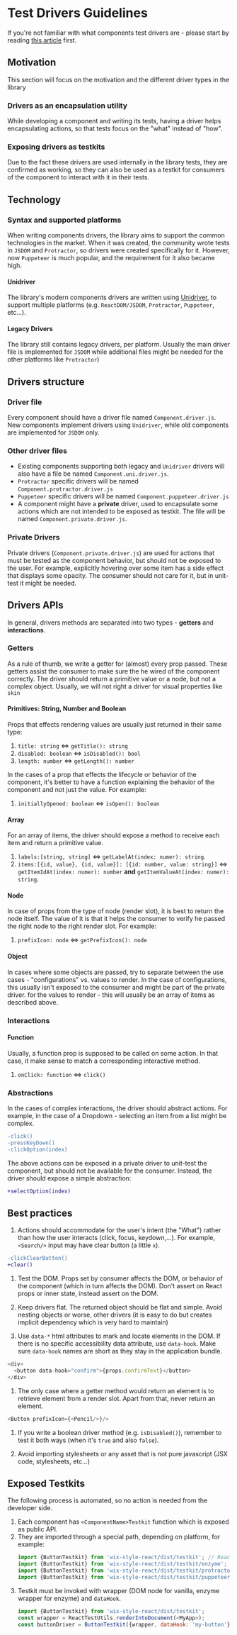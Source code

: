 # Test Drivers Guidelines
If you're not familiar with what components test drivers are - please start by reading [this article](../usage/COMPONENTS_DRIVERS.md) first.

## Motivation
This section will focus on the motivation and the different driver types in the library

### Drivers as an encapsulation utility
While developing a component and writing its tests, having a driver helps encapsulating actions, so that tests focus on the "what" instead of "how".

### Exposing drivers as testkits
Due to the fact these drivers are used internally in the library tests, they are confirmed as working, so they can also be used as a testkit for consumers of the component to interact with it in their tests.

## Technology

### Syntax and supported platforms
When writing components drivers, the library aims to support the common technologies in the market. When it was created, the community wrote tests in `JSDOM` and `Protractor`, so drivers were created specifically for it. However, now `Puppeteer` is much popular, and the requirement for it also became high.

#### Unidriver
The library's modern components drivers are written using [Unidriver](https://github.com/wix-incubator/unidriver), to support multiple platforms (e.g. `ReactDOM/JSDOM`, `Protractor`, `Puppeteer`, etc...).

#### Legacy Drivers
The library still contains legacy drivers, per platform. Usually the main driver file is implemented for `JSDOM` while additional files might be needed for the other platforms like `Protractor`)

## Drivers structure

### Driver file
Every component should have a driver file named `Component.driver.js`. New components implement drivers using `Unidriver`, while old components are implemented for `JSDOM` only.

### Other driver files
- Existing components supporting both legacy and `Unidriver` drivers will also have a file be named `Component.uni.driver.js`.
- `Protractor` specific drivers will be named `Component.protractor.driver.js`
- `Puppeteer` specific drivers will be named `Component.puppeteer.driver.js`
- A component might have a **private** driver, used to encapsulate some actions which are not intended to be exposed as testkit. The file will be named `Component.private.driver.js`.

### Private Drivers
Private drivers (`Component.private.driver.js`) are used for actions that must be tested as the component behavior, but should not be exposed to the user. For example, explicitly hovering over some item has a side effect that displays some opacity. The consumer should not care for it, but in unit-test it might be needed.

## Drivers APIs
In general, drivers methods are separated into two types - **getters** and **interactions**.

### Getters
As a rule of thumb, we write a getter for (almost) every prop passed. These getters assist the consumer to make sure the he wired of the component correctly. The driver should return a primitive value or a node, but not a complex object. Usually, we will not right a driver for visual properties like `skin`

#### Primitives: String, Number and Boolean
Props that effects rendering values are usually just returned in their same type:
1. `title: string` <=> `getTitle(): string`
1. `disabled: boolean` <=> `isDisabled(): bool`
1. `length: number` <=> `getLength(): number`

In the cases of a prop that effects the lifecycle or behavior of the component, it's better to have a function explaining the behavior of the component and not just the value. For example:
1. `initiallyOpened: boolean` <=> `isOpen(): boolean`

#### Array
For an array of items, the driver should expose a method to receive each item and return a primitive value.
1. `labels:[string, string]` <=> `getLabelAt(index: numer): string`.
1. `items:[{id, value}, {id, value}]: [{id: number, value: string}]` <=> `getItemIdAt(index: numer): number` **and** `getItemValueAt(index: numer): string`.

#### Node
In case of props from the type of node (render slot), it is best to return the node itself. The value of it is that it helps the consumer to verify he passed the right node to the right render slot. For example:
1. `prefixIcon: node` <=> `getPrefixIcon(): node`

#### Object
In cases where some objects are passed, try to separate between the use cases - "configurations" vs. values to render. In the case of configurations, this usually isn't exposed to the consumer and might be part of the private driver. for the values to render - this will usually be an array of items as described above.

### Interactions

#### Function
Usually, a function prop is supposed to be called on some action. In that case, it make sense to match a corresponding interactive method.
1. `onClick: function` <=> `click()`

### Abstractions
In the cases of complex interactions, the driver should abstract actions. For example, in the case of a Dropdown - selecting an item from a list might be complex.
```diff
-click()
-pressKeyDown()
-clickOption(index)
```
The above actions can be exposed in a private driver to unit-test the component, but should not be available for the consumer. Instead, the driver should expose a simple abstraction:
```diff
+selectOption(index)
```

## Best practices

1. Actions should accommodate for the user's intent (the "What") rather than how the user interacts (click, focus, keydown,...). For example, `<Search/>` input may have clear button (a little `x`).
```diff
-clickClearButton()
+clear()
```

1. Test the DOM. Props set by consumer affects the DOM, or behavior of the component (which in turn affects the DOM). Don't assert on React props or inner state, instead assert on the DOM.

1. Keep drivers flat. The returned object should be flat and simple. Avoid nesting objects or worse, other drivers (it is easy to do but creates implicit dependency which is very hard to maintain)

1. Use `data-*` html attributes to mark and locate elements in the DOM. If there is no specific accessibility data attribute, use `data-hook`. Make sure `data-hook` names are short as they stay in the application bundle.

```js
<div>
  <button data-hook="confirm">{props.confirmText}</button>
</div>
```

1. The only case where a getter method would return an element is to retrieve element from a render slot. Apart from that, never return an element.

```js
<Button prefixIcon={<Pencil/>}/>
```

1. If you write a boolean driver method (e.g. `isDisabled()`), remember to test it both ways (when it's `true` and also `false`).

1. Avoid importing stylesheets or any asset that is not pure javascript (JSX code, stylesheets, etc...)

## Exposed Testkits
The following process is automated, so no action is needed from the developer side.

1. Each component has `<ComponentName>Testkit` function which is exposed as public API.
1. They are imported through a special path, depending on platform, for example:
    ```js
    import {ButtonTestkit} from 'wix-style-react/dist/testkit'; // ReactDom
    import {ButtonTestkit} from 'wix-style-react/dist/testkit/enzyme';
    import {ButtonTestkit} from 'wix-style-react/dist/testkit/protractor';
    import {ButtonTestkit} from 'wix-style-react/dist/testkit/puppeteer';
    ```
1. Testkit must be invoked with wrapper (DOM node for vanilla, enzyme wrapper for enzyme) and `dataHook`.
    ```js
    import {ButtonTestkit} from 'wix-style-react/dist/testkit';
    const wrapper = ReactTestUtils.renderIntoDocument(<MyApp>);
    const buttonDriver = ButtonTestkit({wrapper, dataHook: 'my-button'})
    ```